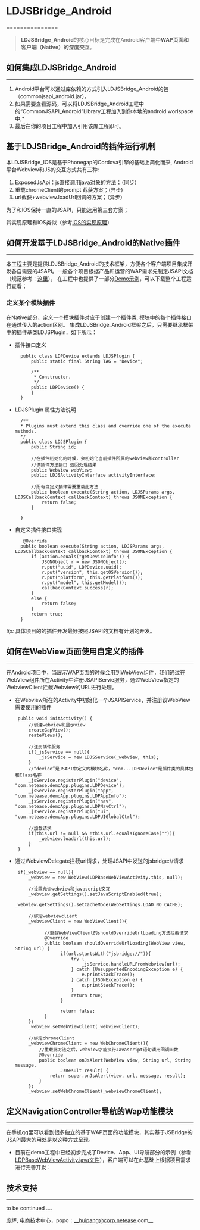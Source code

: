 # LDJSBridge_Android
===============

>**LDJSBridge_Android**的核心目标是完成在Android客户端中**WAP页面和客户端（Native）的深度交互**。 


## 如何集成LDJSBridge_Android
-------------------

>
1. Android平台可以通过库依赖的方式引入LDJSBridge_Android的包（commonjsapi_android.jar）。
2. 如果需要查看源码，可以将LDJSBridge_Android工程中的“CommonJSAPI_Android”Library工程加入到你本地的android worlspace中,* 
3. 最后在你的项目工程中加入引用该库工程即可。




## 基于LDJSBridge_Android的插件运行机制

>
本LDJSBridge_IOS是基于Phonegap的Cordova引擎的基础上简化而来, Android平台Webview和JS的交互方式共有三种:
>
1. ExposedJsApi：js直接调用java对象的方法；（同步）
2. 重载chromeClient的prompt 截获方案；(异步)
3. url截获+webview.loadUrl回调的方案；（异步）

>
为了和IOS保持一直的JSAPI，只能选用第三套方案；

>
其实现原理和IOS类似（参考[IOS的实现原理](https://git.ms.netease.com/commonlibraryios/LDJSBridge_IOS/blob/master/README.md)）



## 如何开发基于LDJSBridge_Android的Native插件
-------------------------------------

>
本工程主要是提供LDJSBridge_Android的技术框架，方便各个客户端项目集成开发各自需要的JSAPI。一般各个项目根据产品和运营的WAP需求先制定JSAPI文档（规范参考：[这里](https://git.ms.netease.com/commonlibrary/LDJSBridge/blob/master/README.md)），
在工程中也提供了一部分[Demo示例](https://git.ms.netease.com/commonlibrary/LDJSBridge_Android/tree/master/CommonJSAPIDemo_Android)，可以下载整个工程运行查看；


### 定义某个模块插件

>
在Native部分，定义一个模块插件对应于创建一个插件类, 模块中的每个插件接口在通过传入的action区别。
集成LDJSBridge_Android框架之后，只需要继承框架中的插件基类LDJSPlugin，如下所示：


* 插件接口定义

		public class LDPDevice extends LDJSPlugin {
    		public static final String TAG = "Device";

	    	/**
    	 	 * Constructor.
    	 	 */
    		public LDPDevice() {
    		}
    	}


* LDJSPlugin 属性方法说明

		/**
		* Plugins must extend this class and override one of the execute methods.
		*/
		public class LDJSPlugin {
    		public String id;
    		
    		//在插件初始化的时候，会初始化当前插件所属的webview和controller
			//供插件方法接口 返回处理结果
		    public WebView webView; 
			public LDJSActivityInterface activityInterface;
			
			//所有自定义插件需要重载此方法
			public boolean execute(String action, LDJSParams args, LDJSCallbackContext callbackContext) throws JSONException {
        		return false;
    		}
    		
    	}	


* 自定义插件接口实现

		 @Override
    	public boolean execute(String action, LDJSParams args, LDJSCallbackContext callbackContext) throws JSONException {
        	if (action.equals("getDeviceInfo")) {
            	JSONObject r = new JSONObject();
            	r.put("uuid", LDPDevice.uuid);
            	r.put("version", this.getOSVersion());
            	r.put("platform", this.getPlatform());
            	r.put("model", this.getModel());
            	callbackContext.success(r);
        	}
        	else {
            	return false;
        	}
        	return true;
    	}

>
 *tip:*
 具体项目的的插件开发最好按照JSAPI的文档有计划的开发。




## 如何在WebView页面使用自定义的插件
---------------------------------

>
 在Android项目中，当展示WAP页面的时候会用到WebView组件，我们通过在WebView组件所在Activity中注册JSAPIServie服务，通过WebView指定的WebviewClient拦截Webview的URL进行处理。
 
 * 在Webview所在的Activity中初始化一个JSAPIService，并注册该WebView需要使用的插件
 
		public void initActivity() {
        	//创建webview和显示view
    		createGapView();
    		reateViews();
    	
    		//注册插件服务
    		if(_jsService == null){
    			_jsService = new LDJSService(_webview, this);
    		}
            //“device”是JSAPI中定义的模块名称，"com...LDPDevice"是插件类的具体包和Class名称
    		_jsService.registerPlugin("device", "com.netease.demoApp.plugins.LDPDevice");
    		_jsService.registerPlugin("app", "com.netease.demoApp.plugins.LDPAppInfo");
    		_jsService.registerPlugin("nav", "com.netease.demoApp.plugins.LDPNavCtrl");
    		_jsService.registerPlugin("ui", "com.netease.demoApp.plugins.LDPUIGlobalCtrl");
    	
    		//加载请求
    		if(this.url != null && !this.url.equalsIgnoreCase("")){
    			_webview.loadUrl(this.url);
    		}
    	}

 
 
 * 通过WebviewDelegate拦截url请求，处理JSAPI中发送的jsbridge://请求
 

		if(_webview == null){
    		_webview = new WebView(LDPBaseWebViewActivity.this, null);
    		
    		//设置允许webview和javascript交互
            _webview.getSettings().setJavaScriptEnabled(true);
            _webview.getSettings().setCacheMode(WebSettings.LOAD_NO_CACHE);
    		
    		//绑定webviewclient
    		_webviewClient = new WebViewClient(){
    		
    			  //重载WebViewClient的shouldOverrideUrlLoading方法拦截请求
    			  @Override  
    			  public boolean shouldOverrideUrlLoading(WebView view, String url) {  
    					if(url.startsWith("jsbridge://")){
    						try {
								_jsService.handleURLFromWebview(url);
							} catch (UnsupportedEncodingException e) {
								e.printStackTrace();
							} catch (JSONException e) {
								e.printStackTrace();
							}
    						return true;
    					} 
    					
    					return false;  
    			  } 
    		};
    		_webview.setWebViewClient(_webviewClient);
    		
    		//绑定chromeClient
    		_webviewChromeClient = new WebChromeClient(){
    			//重载此方法之后，webview才能执行Javascript语句调用回调函数
    			@Override
    		    public boolean onJsAlert(WebView view, String url, String message,
    		            JsResult result) {
    		        return super.onJsAlert(view, url, message, result);
    			}
    		};
    		_webview.setWebChromeClient(_webviewChromeClient);



## 定义NavigationController导航的Wap功能模块
-------------------------------------------

>
在手机qq里可以看到很多独立的基于WAP页面的功能模块，其实基于JSBridge的JSAPI最大的用处是以这种方式呈现。

* 目前在demo工程中已经初步完成了Device、App、UI导航部分的示例（参看[LDPBaseWebViewActivity.java文件](https://git.ms.netease.com/commonlibrary/LDJSBridge_Android/blob/master/CommonJSAPIDemo_Android/src/com/netease/demoApp/plugins/LDPBaseWebViewActivity.java)），客户端可以在此基础上根据项目需求进行完善开发：


>
		

## 技术支持
-------------------


>
to be continued ....



庞辉, 电商技术中心，popo：__huipang@corp.netease.com__